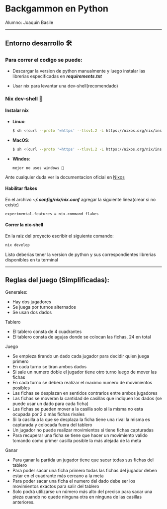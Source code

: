 # Backgammon en Python 

Alumno: Joaquin Basile

---
## Entorno desarrollo 🛠️

### Para correr el codigo se puede:

- Descargar la version de python manualmente
y luego instalar las librerias especificadas en ***requirements.txt***

- Usar nix para levantar una dev-shell(recomendado)

### Nix dev-shell 󱄅
#### Instalar nix
- **Linux**:
  ```sh
  $ sh <(curl --proto '=https' --tlsv1.2 -L https://nixos.org/nix/install) --daemon
  ```
- **MacOS**:
  ```sh
  $ sh <(curl --proto '=https' --tlsv1.2 -L https://nixos.org/nix/install)
  ```

- **Windos**:
  ```
  mejor no uses windows 🙂
  ```
Ante cualquier duda ver la documentacion oficial en [Nixos](https://nixos.org/download/#nix-install-macos "Instalar nix")

#### Habilitar flakes
En el archivo ***~/.config/nix/nix.conf*** agregar la siguiente linea(crear si no existe)
```
experimental-features = nix-command flakes
```

#### Correr la nix-shell
  En la raiz del proyecto escribir el siguiente comando:
  ```sh 
  nix develop
  ```
Listo deberias tener la version de python y sus correspondientes librerias disponibles en tu terminal

---

## Reglas del juego (Simplificadas):
Generales:
- Hay dos jugadores
- Se juega por turnos alternados
- Se usan dos dados

Tablero
- El tablero consta de 4 cuadrantes
- El tablero consta de agujas donde se colocan las fichas, 24 en total

Juego
- Se empieza tirando un dado cada jugador para decidir quien juega primero
- En cada turno se tiran ambos dados
- Si sale un numero doble el jugador tiene otro turno luego de mover las fichas
- En cada turno se debera realizar el maximo numero de movimientos posibles
- Las fichas se desplazan en sentidos contrarios entre ambos jugadores
- Las fichas se moveran la cantidad de casillas que indiquen los dados (se puede usar un dado para cada ficha)
- Las fichas se pueden mover a la casilla solo si la misma no esta ocupada por 2 o más fichas rivales
- Si la casilla a la que se desplaza la ficha tiene una rival la misma es capturada y colocada fuera del tablero
- Un jugador no puede realizar movimientos si tiene fichas capturadas
- Para recuperar una ficha se tiene que hacer un movimiento valido tomando como primer casilla posible la más alejada de la meta 

Ganar
- Para ganar la partida un jugador tiene que sacar todas sus fichas del tablero
- Para poder sacar una ficha primero todas las fichas del jugador deben estar en el cuadrante más cercano a la meta
- Para poder sacar una ficha el numero del dado debe ser los movimientos exactos para salir del tablero
- Solo podrá utilizarse un número más alto del preciso para sacar una pieza cuando no quede ninguna otra en ninguna de las casillas anteriores.

